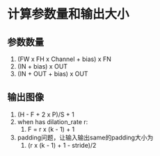 # 计算参数量和输出大小
参数数量
----

1.  (FW x FH x Channel + bias) x FN
2.  (IN + bias) x OUT
3.  (IN + OUT + bias) x OUT

输出图像
----

1.  (H - F + 2 x P)/S + 1
2.  when has dilation\_rate r:
    1.  F = r x (k - 1) + 1
3.  padding问题，让输入输出same的padding大小为
    1.  (r x (k - 1) + 1 - stride)/2